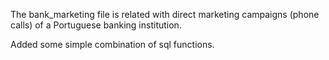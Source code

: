 The bank_marketing file is related with direct marketing campaigns (phone calls) of a Portuguese banking institution.

Added some simple combination of sql functions.
